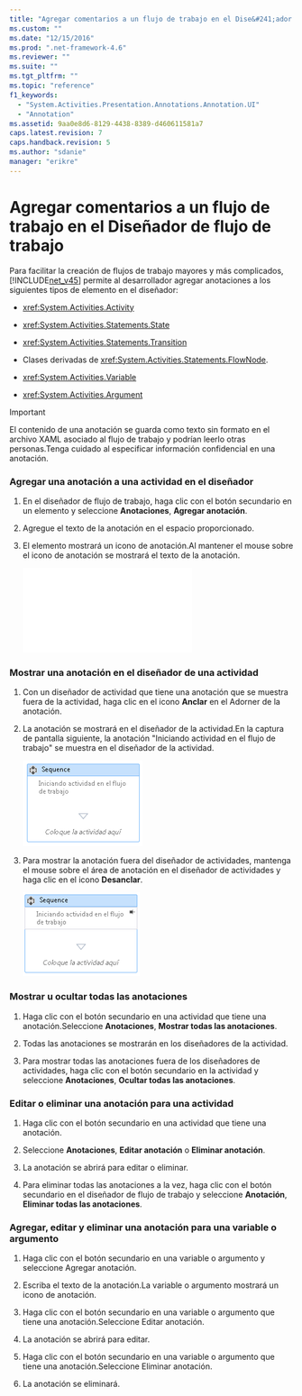```yaml
---
title: "Agregar comentarios a un flujo de trabajo en el Dise&#241;ador de flujo de trabajo | Microsoft Docs"
ms.custom: ""
ms.date: "12/15/2016"
ms.prod: ".net-framework-4.6"
ms.reviewer: ""
ms.suite: ""
ms.tgt_pltfrm: ""
ms.topic: "reference"
f1_keywords: 
  - "System.Activities.Presentation.Annotations.Annotation.UI"
  - "Annotation"
ms.assetid: 9aa0e8d6-8129-4438-8389-d460611581a7
caps.latest.revision: 7
caps.handback.revision: 5
ms.author: "sdanie"
manager: "erikre"
---
```

# Agregar comentarios a un flujo de trabajo en el Dise&#241;ador de flujo de trabajo
Para facilitar la creación de flujos de trabajo mayores y más complicados, [!INCLUDE[net_v45](../ide/includes/net_v45_md.md)] permite al desarrollador agregar anotaciones a los siguientes tipos de elemento en el diseñador:  
  
-   <xref:System.Activities.Activity>  
  
-   <xref:System.Activities.Statements.State>  
  
-   <xref:System.Activities.Statements.Transition>  
  
-   Clases derivadas de <xref:System.Activities.Statements.FlowNode>.  
  
-   <xref:System.Activities.Variable>  
  
-   <xref:System.Activities.Argument>  
  
> [!IMPORTANT]
>  El contenido de una anotación se guarda como texto sin formato en el archivo XAML asociado al flujo de trabajo y podrían leerlo otras personas.Tenga cuidado al especificar información confidencial en una anotación.  
  
### Agregar una anotación a una actividad en el diseñador  
  
1.  En el diseñador de flujo de trabajo, haga clic con el botón secundario en un elemento y seleccione **Anotaciones**, **Agregar anotación**.  
  
2.  Agregue el texto de la anotación en el espacio proporcionado.  
  
3.  El elemento mostrará un icono de anotación.Al mantener el mouse sobre el icono de anotación se mostrará el texto de la anotación.  
  
     ![Actividad Sequence que muestra una anotación](../debugger/debug-interface-access/annotation.md "Annotation")  
  
### Mostrar una anotación en el diseñador de una actividad  
  
1.  Con un diseñador de actividad que tiene una anotación que se muestra fuera de la actividad, haga clic en el icono **Anclar** en el Adorner de la anotación.  
  
2.  La anotación se mostrará en el diseñador de la actividad.En la captura de pantalla siguiente, la anotación "Iniciando actividad en el flujo de trabajo" se muestra en el diseñador de la actividad.  
  
     ![Anotación que se muestra en el diseñador de actividades](../workflow-designer/media/annotationindesigner.png "AnnotationInDesigner")  
  
3.  Para mostrar la anotación fuera del diseñador de actividades, mantenga el mouse sobre el área de anotación en el diseñador de actividades y haga clic en el icono **Desanclar**.  
  
     ![Anotación que se muestra fuera del diseñador de actividades](../workflow-designer/media/annotationoutsidedesigner.png "AnnotationOutsideDesigner")  
  
### Mostrar u ocultar todas las anotaciones  
  
1.  Haga clic con el botón secundario en una actividad que tiene una anotación.Seleccione **Anotaciones**, **Mostrar todas las anotaciones**.  
  
2.  Todas las anotaciones se mostrarán en los diseñadores de la actividad.  
  
3.  Para mostrar todas las anotaciones fuera de los diseñadores de actividades, haga clic con el botón secundario en la actividad y seleccione **Anotaciones**, **Ocultar todas las anotaciones**.  
  
### Editar o eliminar una anotación para una actividad  
  
1.  Haga clic con el botón secundario en una actividad que tiene una anotación.  
  
2.  Seleccione **Anotaciones**, **Editar anotación** o **Eliminar anotación**.  
  
3.  La anotación se abrirá para editar o eliminar.  
  
4.  Para eliminar todas las anotaciones a la vez, haga clic con el botón secundario en el diseñador de flujo de trabajo y seleccione **Anotación**, **Eliminar todas las anotaciones**.  
  
### Agregar, editar y eliminar una anotación para una variable o argumento  
  
1.  Haga clic con el botón secundario en una variable o argumento y seleccione Agregar anotación.  
  
2.  Escriba el texto de la anotación.La variable o argumento mostrará un icono de anotación.  
  
3.  Haga clic con el botón secundario en una variable o argumento que tiene una anotación.Seleccione Editar anotación.  
  
4.  La anotación se abrirá para editar.  
  
5.  Haga clic con el botón secundario en una variable o argumento que tiene una anotación.Seleccione Eliminar anotación.  
  
6.  La anotación se eliminará.